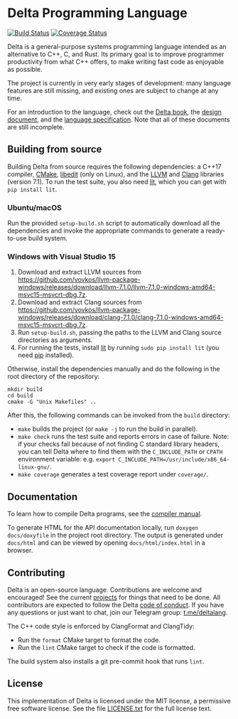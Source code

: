 # Delta Programming Language

[![Build Status](https://travis-ci.org/delta-lang/delta.svg?branch=master)](https://travis-ci.org/delta-lang/delta)
[![Coverage Status](https://coveralls.io/repos/github/delta-lang/delta/badge.svg?branch=master)](https://coveralls.io/github/delta-lang/delta?branch=master)

Delta is a general-purpose systems programming language intended as an
alternative to C++, C, and Rust. Its primary goal is to improve programmer
productivity from what C++ offers, to make writing fast code as enjoyable as
possible.

The project is currently in very early stages of development: many language
features are still missing, and existing ones are subject to change at any time.

For an introduction to the language, check out the [Delta book](https://delta-lang.gitbooks.io/delta-book/content/),
the [design document](docs/design.md), and the [language specification](docs/spec/spec.pdf).
Note that all of these documents are still incomplete.

## Building from source

Building Delta from source requires the following dependencies: a C++17
compiler, [CMake](https://cmake.org), [libedit](http://thrysoee.dk/editline/) (only on Linux),
and the [LLVM](http://llvm.org) and [Clang](http://clang.llvm.org) libraries
(version 7.1). To run the test suite, you also need
[lit](http://llvm.org/docs/CommandGuide/lit.html), which you can get with `pip
install lit`.

### Ubuntu/macOS

Run the provided `setup-build.sh` script to automatically download all the dependencies
and invoke the appropriate commands to generate a ready-to-use build system.

### Windows with Visual Studio 15

1. Download and extract LLVM sources from https://github.com/vovkos/llvm-package-windows/releases/download/llvm-7.1.0/llvm-7.1.0-windows-amd64-msvc15-msvcrt-dbg.7z.
2. Download and extract Clang sources from https://github.com/vovkos/llvm-package-windows/releases/download/clang-7.1.0/clang-7.1.0-windows-amd64-msvc15-msvcrt-dbg.7z.
3. Run `setup-build.sh`, passing the paths to the LLVM and Clang source directories as arguments.
4. For running the tests, install [lit](http://llvm.org/docs/CommandGuide/lit.html)
   by running `sudo pip install lit` (you need [pip](https://pip.pypa.io/en/stable/)
   installed).

Otherwise, install the dependencies manually and do the following in the root
directory of the repository:

    mkdir build
    cd build
    cmake -G "Unix Makefiles" ..

After this, the following commands can be invoked from the `build` directory:

- `make` builds the project (or `make -j` to run the build in parallel).
- `make check` runs the test suite and reports errors in case of failure. Note:
  if your checks fail because of not finding C standard library headers, you can
  tell Delta where to find them with the `C_INCLUDE_PATH` or `CPATH` environment
  variable: e.g. `export C_INCLUDE_PATH=/usr/include/x86_64-linux-gnu/`.
- `make coverage` generates a test coverage report under `coverage/`.

## Documentation

To learn how to compile Delta programs, see the [compiler manual](docs/compiler-manual.md).

To generate HTML for the API documentation locally, run `doxygen docs/doxyfile`
in the project root directory. The output is generated under `docs/html` and can be
viewed by opening `docs/html/index.html` in a browser.

## Contributing

Delta is an open-source language. Contributions are welcome and encouraged! See the
current [projects](https://github.com/delta-lang/delta/projects) for things that
need to be done. All contributors are expected to follow the Delta
[code of conduct](docs/CODE_OF_CONDUCT.md). If you have any questions or just want
to chat, join our Telegram group: [t.me/deltalang](https://t.me/deltalang).

The C++ code style is enforced by ClangFormat and ClangTidy:

- Run the `format` CMake target to format the code.
- Run the `lint` CMake target to check if the code is formatted.

The build system also installs a git pre-commit hook that runs `lint`.

## License

This implementation of Delta is licensed under the MIT license, a permissive
free software license. See the file [LICENSE.txt](LICENSE.txt) for the full
license text.
